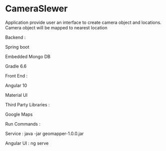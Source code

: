 # CameraSlewer

Application provide user an interface to create camera object and locations. Camera object will be mapped to nearest location

Backend : 

Spring boot 

Embedded Mongo DB

Gradle 6.6


Front End :

Angular 10

Material UI

Third Party Libraries : 

Google Maps


Run Commands :

Service : java -jar geomapper-1.0.0.jar

Angular UI : ng serve





